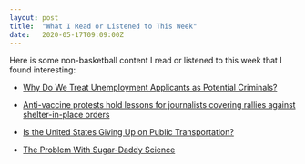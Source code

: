 ```yaml
---
layout: post
title:  "What I Read or Listened to This Week"
date:   2020-05-17T09:09:00Z
---
```

Here is some non-basketball content I read or listened to this week that I found interesting:


* [Why Do We Treat Unemployment Applicants as Potential Criminals?](https://www.governing.com/now/Why-Do-We-Treat-Unemployment-Applicants-as-Potential-Criminals.html)

* [Anti-vaccine protests hold lessons for journalists covering rallies against shelter-in-place orders](https://calmatters.org/commentary/anti-vaccine-protests-hold-lessons-for-journalists-covering-rallies-against-shelter-in-place-orders/)

* [Is the United States Giving Up on Public Transportation?](https://pedestrianobservations.com/2020/05/15/is-the-united-states-giving-up-on-public-transportation/)

* [The Problem With Sugar-Daddy Science](https://www.theatlantic.com/ideas/archive/2019/09/problem-sugar-daddy-science/598231/)
